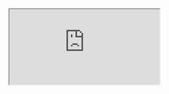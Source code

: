<html>
  <head>
    <meta http-equiv="Content-Security-Policy" content="require-trusted-types-for 'script'">


  </head>
  <body>
    <iframe src="https://help.calvinklein.com/s/topic/0TO3t000000tPmyGAE/payment/javascript:alert(1)%2F%2F"></iframe>
  </body>
</html>
